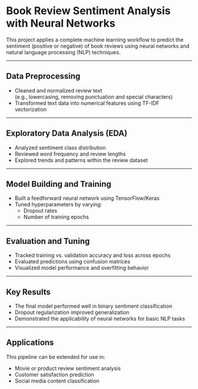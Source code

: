 # Book Review Sentiment Analysis with Neural Networks

This project applies a complete machine learning workflow to predict the sentiment (positive or negative) of book reviews using neural networks and natural language processing (NLP) techniques.

---

## Data Preprocessing

- Cleaned and normalized review text  
  (e.g., lowercasing, removing punctuation and special characters)
- Transformed text data into numerical features using TF-IDF vectorization

---

## Exploratory Data Analysis (EDA)

- Analyzed sentiment class distribution
- Reviewed word frequency and review lengths
- Explored trends and patterns within the review dataset

---

## Model Building and Training

- Built a feedforward neural network using TensorFlow/Keras
- Tuned hyperparameters by varying:
  - Dropout rates
  - Number of training epochs

---

## Evaluation and Tuning

- Tracked training vs. validation accuracy and loss across epochs
- Evaluated predictions using confusion matrices
- Visualized model performance and overfitting behavior

---

## Key Results

- The final model performed well in binary sentiment classification
- Dropout regularization improved generalization
- Demonstrated the applicability of neural networks for basic NLP tasks

---

## Applications

This pipeline can be extended for use in:
- Movie or product review sentiment analysis
- Customer satisfaction prediction
- Social media content classification
